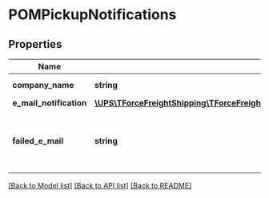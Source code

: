 # POMPickupNotifications

## Properties
Name | Type | Description | Notes
------------ | ------------- | ------------- | -------------
**company_name** | **string** | Name of company | [optional] 
**e_mail_notification** | [**\UPS\TForceFreightShipping\TForceFreightShipping\PickupNotificationsEMailNotification**](PickupNotificationsEMailNotification.md) |  | 
**failed_e_mail** | **string** | Alternate email address to receive failure notifications | 

[[Back to Model list]](../../README.md#documentation-for-models) [[Back to API list]](../../README.md#documentation-for-api-endpoints) [[Back to README]](../../README.md)

